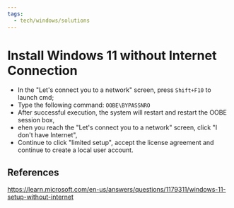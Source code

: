 ```yaml
---
tags:
  - tech/windows/solutions
---
```


# Install Windows 11 without Internet Connection

- In the "Let's connect you to a network" screen, press `Shift+F10` to launch cmd;
- Type the following command: `OOBE\BYPASSNRO`
- After successful execution, the system will restart and restart the OOBE session box,
- ehen you reach the "Let's connect you to a network" screen, click "I don't have Internet", 
- Continue to click "limited setup", accept the license agreement and continue to create a local user account.

## References
https://learn.microsoft.com/en-us/answers/questions/1179311/windows-11-setup-without-internet